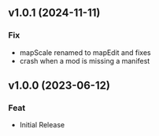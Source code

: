 ## v1.0.1 (2024-11-11)

### Fix

- mapScale renamed to mapEdit and fixes
- crash when a mod is missing a manifest

## v1.0.0 (2023-06-12)

### Feat

- Initial Release
